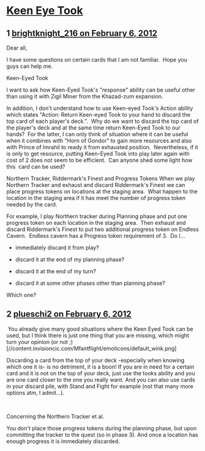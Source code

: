 # [Keen Eye Took](https://community.fantasyflightgames.com/topic/60073-keen-eye-took/)

## 1 [brightknight_216 on February 6, 2012](https://community.fantasyflightgames.com/topic/60073-keen-eye-took/?do=findComment&comment=590316)

Dear all,

I have some questions on certain cards that I am not familiar.  Hope you guys can help me.


Keen-Eyed Took

I want to ask how Keen-Eyed Took's "response" ability can be useful other than using it with Zigil Miner from the Khazad-zum expansion.

In addition, I don't understand how to use Keen-eyed Took's Action ability which states "Action: Return Keen-eyed Took to your hand to discard the top card of each player's deck.".  Why do we want to discard the top card of the player's deck and at the same time return Keen-Eyed Took to our hands?  For the latter, I can only think of situation where it can be useful when it combines with "Horn of Gondor" to gain more resources and also with Prince of Imrahil to ready it from exhausted position.  Nevertheless, if it is only to get resource, putting Keen-Eyed Took into play later again with cost of 2 does not seem to be efficient.  Can anyone shed some light how this  card can be used?

Northern Tracker, Riddermark's Finest and Progress Tokens
When we play Northern Tracker and exhaust and discard Riddermark's Finest we can place progress tokens on locations at the staging area.  What happen to the location in the staging area if it has meet the number of progress token needed by the card. 

For example, I play Northern tracker during Planning phase and put one progress token on each location in the staging area.  Then exhaust and discard Riddermark's Finest to put two additional progress token on Endless Cavern.  Endless cavern has a Progress token requirement of 3.  Do I...
- immediately discard it from play?

- discard it at the end of my planning phase?

- discard it at the end of my turn?

- discard it at some other phases other than planning phase?

Which one?

## 2 [plueschi2 on February 6, 2012](https://community.fantasyflightgames.com/topic/60073-keen-eye-took/?do=findComment&comment=590333)

 You already give many good situations where the Keen Eyed Took can be used, but I think there is just one thing that you are missing, which might turn your opinion (or not ;) [//content.invisioncic.com/Mfantflight/emoticons/default_wink.png]

Discarding a card from the top of your deck -especially when knowing which one it is- is no detriment, it is a boon! If you are in need for a certain card and it is not on the top of your deck, just use the tooks ability and you are one card closer to the one you really want. And you can also use cards in your discard pile, with Stand and Fight for example (not that many more options atm, I admit...).

 

Concerning the Northern Tracker et al.

You don't place those progress tokens during the planning phase, but upon committing the tracker to the quest (so in phase 3). And once a location has enough progress it is immediately discarded.

